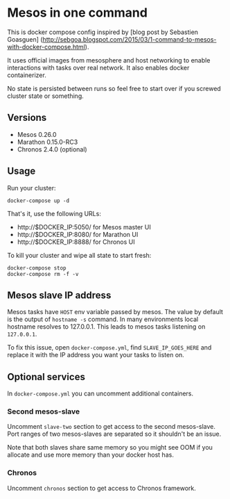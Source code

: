 # Mesos in one command

This is docker compose config inspired by [blog post by Sebastien Goasguen]
(http://sebgoa.blogspot.com/2015/03/1-command-to-mesos-with-docker-compose.html).

It uses official images from mesosphere and host networking to enable
interactions with tasks over real network. It also enables docker containerizer.

No state is persisted between runs so feel free to start over if you
screwed cluster state or something.

## Versions

* Mesos 0.26.0
* Marathon 0.15.0-RC3
* Chronos 2.4.0 (optional)

## Usage

Run your cluster:

```
docker-compose up -d
```

That's it, use the following URLs:

* http://$DOCKER_IP:5050/ for Mesos master UI
* http://$DOCKER_IP:8080/ for Marathon UI
* http://$DOCKER_IP:8888/ for Chronos UI

To kill your cluster and wipe all state to start fresh:

```
docker-compose stop
docker-compose rm -f -v
```

## Mesos slave IP address

Mesos tasks have `HOST` env variable passed by mesos. The value by default
is the output of `hostname -s` command. In many environments local hostname
resolves to 127.0.0.1. This leads to mesos tasks listening on `127.0.0.1`.

To fix this issue, open `docker-compose.yml`, find `SLAVE_IP_GOES_HERE` and
replace it with the IP address you want your tasks to listen on.

## Optional services

In `docker-compose.yml` you can uncomment additional containers.

### Second mesos-slave

Uncomment `slave-two` section to get access to the second mesos-slave. Port
ranges of two mesos-slaves are separated so it shouldn't be an issue.

Note that both slaves share same memory so you might see OOM if you allocate
and use more memory than your docker host has.

### Chronos

Uncomment `chronos` section to get access to Chronos framework.
